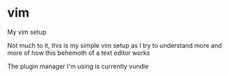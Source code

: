 # vim
My vim setup

Not much to it, this is my simple vim setup as I try to understand more and more of how this behemoth of a text editor works

The plugin manager I'm using is currently vundle
